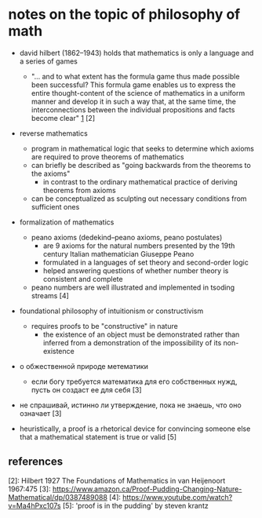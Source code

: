 # notes on the topic of philosophy of math

- david hilbert (1862–1943) holds that mathematics is only a language and a series of games
  - "... and to what extent has the formula game thus made possible been successful? This formula game enables us to express the entire thought-content of the science of mathematics in a uniform manner and develop it in such a way that, at the same time, the interconnections between the individual propositions and facts become clear" [1] [2]

- reverse mathematics
  - program in mathematical logic that seeks to determine which axioms are required to prove theorems of mathematics 
  - can briefly be described as "going backwards from the theorems to the axioms"
    - in contrast to the ordinary mathematical practice of deriving theorems from axioms
  - can be conceptualized as sculpting out necessary conditions from sufficient ones

- formalization of mathematics
  - peano axioms (dedekind–peano axioms, peano postulates) 
    - are 9 axioms for the natural numbers presented by the 19th century Italian mathematician Giuseppe Peano
    - formulated in a languages of set theory and second-order logic 
    - helped answering questions of whether number theory is consistent and complete
  - peano numbers are well illustrated and implemented in tsoding streams [4]

- foundational philosophy of intuitionism or constructivism
  - requires proofs to be "constructive" in nature
    - the existence of an object must be demonstrated rather than inferred from a demonstration 
      of the impossibility of its non-existence

- о обжественной природе метематики
  - если богу требуется математика для его собственных нужд, пусть он создаст ее для себя [3]

- не спрашивай, истинно ли утверждение, пока не знаешь, что оно означает [3]

- heuristically, a proof is a rhetorical device for convincing someone else that a mathematical statement is true or valid [5]


## references

[1]: https://en.wikipedia.org/wiki/Foundations_of_mathematics
[2]: Hilbert 1927 The Foundations of Mathematics in van Heijenoort 1967:475
[3]: https://www.amazon.ca/Proof-Pudding-Changing-Nature-Mathematical/dp/0387489088
[4]: https://www.youtube.com/watch?v=Ma4hPxc107s
[5]: 'proof is in the pudding' by steven krantz
